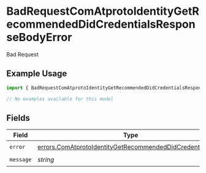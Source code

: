 # BadRequestComAtprotoIdentityGetRecommendedDidCredentialsResponseBodyError

Bad Request

## Example Usage

```typescript
import { BadRequestComAtprotoIdentityGetRecommendedDidCredentialsResponseBodyError } from "@speakeasy-sdks/bluesky/models/errors";

// No examples available for this model
```

## Fields

| Field                                                                                                                                    | Type                                                                                                                                     | Required                                                                                                                                 | Description                                                                                                                              |
| ---------------------------------------------------------------------------------------------------------------------------------------- | ---------------------------------------------------------------------------------------------------------------------------------------- | ---------------------------------------------------------------------------------------------------------------------------------------- | ---------------------------------------------------------------------------------------------------------------------------------------- |
| `error`                                                                                                                                  | [errors.ComAtprotoIdentityGetRecommendedDidCredentialsError](../../models/errors/comatprotoidentitygetrecommendeddidcredentialserror.md) | :heavy_check_mark:                                                                                                                       | N/A                                                                                                                                      |
| `message`                                                                                                                                | *string*                                                                                                                                 | :heavy_check_mark:                                                                                                                       | N/A                                                                                                                                      |